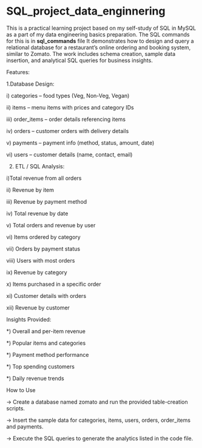 # SQL_project_data_enginnering
This is a practical learning project based on my self-study of SQL in MySQL as a part of my data engineering basics preparation. The SQL commands for this is in __sql_commands__ file
It demonstrates how to design and query a relational database for a restaurant’s online ordering and booking system, similar to Zomato. The work includes schema creation, sample data insertion, and analytical SQL queries for business insights.

Features:

1.Database Design:

i) categories – food types (Veg, Non-Veg, Vegan)

ii) items – menu items with prices and category IDs

iii) order_items – order details referencing items

iv) orders – customer orders with delivery details

v) payments – payment info (method, status, amount, date)

vi) users – customer details (name, contact, email)

2. ETL / SQL Analysis:

i)Total revenue from all orders

ii) Revenue by item

iii) Revenue by payment method

iv) Total revenue by date

v) Total orders and revenue by user

vi) Items ordered by category

vii) Orders by payment status

viii) Users with most orders

ix) Revenue by category

x) Items purchased in a specific order

xi) Customer details with orders

xii) Revenue by customer

Insights Provided:

*) Overall and per-item revenue

*) Popular items and categories

*) Payment method performance

*) Top spending customers

*) Daily revenue trends

How to Use

-> Create a database named zomato and run the provided table-creation scripts.

-> Insert the sample data for categories, items, users, orders, order_items and payments.

-> Execute the SQL queries to generate the analytics listed in the code file.
